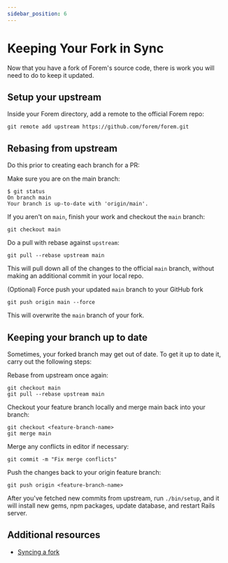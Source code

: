```yaml
---
sidebar_position: 6
---
```


# Keeping Your Fork in Sync

Now that you have a fork of Forem's source code, there is work you will need to
do to keep it updated.

## Setup your upstream

Inside your Forem directory, add a remote to the official Forem repo:

```shell
git remote add upstream https://github.com/forem/forem.git
```

## Rebasing from upstream

Do this prior to creating each branch for a PR:

Make sure you are on the main branch:

```shell
$ git status
On branch main
Your branch is up-to-date with 'origin/main'.
```

If you aren't on `main`, finish your work and checkout the `main` branch:

```shell
git checkout main
```

Do a pull with rebase against `upstream`:

```shell
git pull --rebase upstream main
```

This will pull down all of the changes to the official `main` branch, without
making an additional commit in your local repo.

(Optional) Force push your updated `main` branch to your GitHub fork

```shell
git push origin main --force
```

This will overwrite the `main` branch of your fork.

## Keeping your branch up to date

Sometimes, your forked branch may get out of date. To get it up to date it,
carry out the following steps:

Rebase from upstream once again:

```shell
git checkout main
git pull --rebase upstream main
```

Checkout your feature branch locally and merge main back into your branch:

```shell
git checkout <feature-branch-name>
git merge main
```

Merge any conflicts in editor if necessary:

```shell
git commit -m "Fix merge conflicts"
```

Push the changes back to your origin feature branch:

```shell
git push origin <feature-branch-name>
```

After you've fetched new commits from upstream, run `./bin/setup`, and it will
install new gems, npm packages, update database, and restart Rails server.

## Additional resources

- [Syncing a fork](https://help.github.com/articles/syncing-a-fork/)
